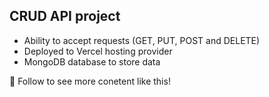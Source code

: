 ## CRUD API project

* Ability to accept requests (GET, PUT, POST and DELETE)
* Deployed to Vercel hosting provider
* MongoDB database to store data

💙 Follow to see more conetent like this!